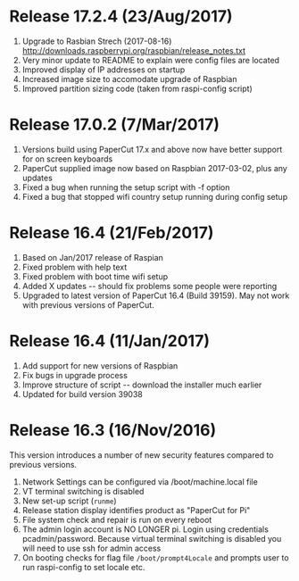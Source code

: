 # Release 17.2.4 (23/Aug/2017)

1. Upgrade to Rasbian Strech (2017-08-16) http://downloads.raspberrypi.org/raspbian/release_notes.txt
2. Very minor update to README to explain were config files are located
3. Improved display of IP addresses on startup
4. Increased image size to accomodate upgrade of Raspbian
5. Improved partition sizing code (taken from raspi-config script)


# Release 17.0.2 (7/Mar/2017)

1. Versions build using PaperCut 17.x and above now have better support for on screen keyboards
2. PaperCut supplied image now based on Raspbian 2017-03-02, plus any updates
3. Fixed a bug when running the setup script with -f option
4. Fixed a bug that stopped wifi country setup running during config setup



# Release 16.4 (21/Feb/2017)

1. Based on Jan/2017 release of Raspian
2. Fixed problem with help text
3. Fixed problem with boot time wifi setup
4. Added X updates -- should fix problems some people were reporting
5. Upgraded to latest version of PaperCut 16.4 (Build 39159). May not work with previous versions of PaperCut.


# Release 16.4 (11/Jan/2017)

1. Add support for new versions of Raspbian
2. Fix bugs in upgrade process
3. Improve structure of script -- download the installer much earlier
4. Updated for build version 39038


# Release 16.3 (16/Nov/2016)

This version introduces a number of new security features compared to previous
versions.

1. Network Settings can be configured via /boot/machine.local file
2. VT terminal switching is disabled
3. New set-up script (`runme`)
4. Release station display identifies product as "PaperCut for Pi"
5. File system check and repair is run on every reboot
6. The admin login account is NO LONGER pi. Login using credentials pcadmin/password. Because virtual terminal switching is disabled you will need to use ssh for admin access
7. On booting checks for flag file `/boot/prompt4Locale` and prompts user to run raspi-config to set locale etc.

